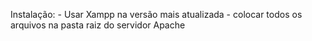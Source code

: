 Instalação: 
    - Usar Xampp na versão mais atualizada
    - colocar todos os arquivos na pasta raiz do servidor Apache